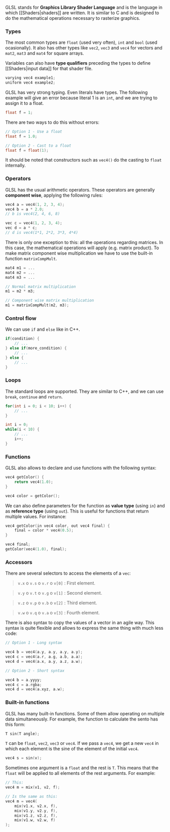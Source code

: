GLSL stands for **Graphics Library Shader Language** and is the language in which [[Shaders|shaders]] are written. It is similar to C and is designed to do the mathematical operations necessary to rasterize graphics.

### Types

The most common types are `float` (used very often), `int` and `bool` (used ocasionally).  It also has other types like `vec2`, `vec3` and `vec4` for vectors and `mat2`, `mat3` and `mat4` for square arrays. 

Variables can also have **type qualifiers** preceding the types to define [[Shaders|input data]] for that shader file.

```c
varying vec4 example1;
uniform vec4 example2;
```

GLSL has very strong typing. Even literals have types. The following example will give an error because literal 1 is an `int`, and we are trying to assign it to a float.

```c
float f = 1;
```

There are two ways to do this without errors:

```c
// Option 1 - Use a float
float f = 1.0;

// Option 2 - Cast to a float
float f = float(1);
```

It should be noted that constructors such as `vec4()` do the casting to `float` internally.

### Operators

GLSL has the usual arithmetic operators. These operators are generally **component wise**, applying the following rules:

```c
vec4 a = vec4(1, 2, 3, 4);
vec4 b = a * 2.0;
// b is vec4(2, 4, 6, 8)

vec c = vec4(1, 2, 3, 4);
vec d = a * c;
// d is vec4(1*1, 2*2, 3*3, 4*4)
```

There is only one exception to this: all the operations regarding matrices. In this case, the mathematical operations will apply (e.g. matrix product). To make matrix component wise multiplication we have to use the built-in function `matrixCompMult`.

```c
mat4 m1 = ...
mat4 m2 = ...
mat4 m3 = ...

// Normal matrix multiplication
m1 = m2 * m3;

// Component wise matrix multiplication
m1 = matrixCompMult(m2, m3);
```


### Control flow

We can use `if` and `else` like in C++. 

```c
if(condition) {
	// ...
} else if(more_condition) {
	// ...
} else {
	// ...
}
```

### Loops

The standard loops are supported. They are similar to C++, and we can use `break`, `continue` and `return`.

```c
for(int i = 0; i < 10; i++) {
	// ...
}

int i = 0;
while(i < 10) {
	// ...
	i++;
}

```

### Functions

GLSL also allows to declare and use functions with the following syntax:

```c
vec4 getColor() {
	return vec4(1.0);
}

vec4 color = getColor();
```

We can also define parameters for the function as **value type** (using `in`) and as **reference type** (using `out`). This is useful for functions that return multiple values. For instance:

```c
vec4 getColor(in vec4 color, out vec4 final) {
	final = color * vec4(0.5);
}

vec4 final;
getColor(vec4(1.0), final);
```

### Accessors

There are several selectors to access the elements of a `vec`: 

> `v.x` o `v.s` o `v.r` o `v[0]` : First element.

> `v.y` o `v.t` o `v.g` o `v[1]` : Second element.

>`v.z` o `v.p` o `v.b` o `v[2]` : Third element.

>`v.w` o `v.q` o `v.a` o `v[3]` : Fourth element.

There is also syntax to copy the values of a vector in an agile way. This syntax is quite flexible and allows to express the same thing with much less code:

```c
// Option 1 - Long syntax

vec4 b = vec4(a.y, a.y, a.y, a.y);
vec4 c = vec4(a.r, a.g, a.b, a.a);
vec4 d = vec4(a.x, a.y, a.z, a.w);

// Option 2 - Short syntax

vec4 b = a.yyyy;
vec4 c = a.rgba;
vec4 d = vec4(a.xyz, a.w);
```

### Built-in functions

GLSL has many built-in functions. Some of them allow operating on multiple data simultaneously. For example, the function to calculate the sento has this form:

```c
T sin(T angle);
```

`T` can be `float`, `vec2`, `vec3` or `vec4`. If we pass a `vec4`, we get a new `vec4` in which each element is the sine of the element of the initial `vec4`.

```c
vec4 s = sin(v);
```

Sometimes one argument is a `float` and the rest is `T`. This means that the `float` will be applied to all elements of the rest arguments. For example:

```c
// This:
vec4 m = mix(v1, v2, f);

// Is the same as this:
vec4 m = vec4(
	mix(v1.x, v2.x, f),
	mix(v1.y, v2.y, f),
	mix(v1.z, v2.z, f),
	mix(v1.w, v2.w, f)
);
```

